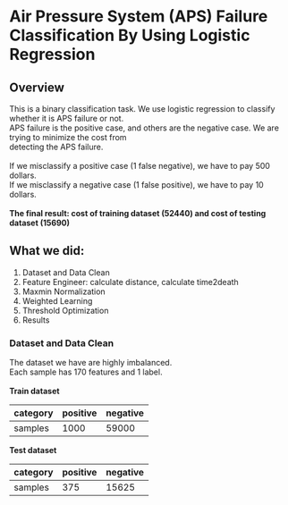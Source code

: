 # Air Pressure System (APS) Failure Classification By Using Logistic Regression

## Overview
This is a binary classification task. We use logistic regression to classify whether it is APS failure or not. <br>
APS failure is the positive case, and others are the negative case. We are trying to minimize the cost from <br> 
detecting the APS failure. <br>
<br>
If we misclassify a positive case (1 false negative), we have to pay 500 dollars. <br>
If we misclassify a negative case (1 false positive), we have to pay 10 dollars. <br>
<br>
**The final result: cost of training dataset (52440) and cost of testing dataset (15690)** <br>

## What we did:
1. Dataset and Data Clean
2. Feature Engineer: calculate distance, calculate time2death
3. Maxmin Normalization
4. Weighted Learning
5. Threshold Optimization
6. Results

### Dataset and Data Clean
The dataset we have are highly imbalanced. <br>
Each sample has 170 features and 1 label. <br>
<br>
**Train dataset**

category	| positive | 	negative
------|------------|-----------
samples | 1000 |	59000

**Test dataset**

category	| positive | 	negative
------|------------|-----------
samples | 375 |	15625
